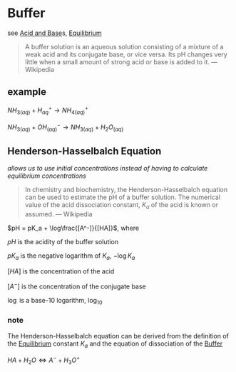 # Buffer

see [Acid and Base](Acid%20and%20Base%207f0756ab520442c597b197155fa4062c.md)s, [Equilibrium](Equilibrium%20a8f9599f4a064c8b9f37ae20f90835c3.md)

> A buffer solution is an aqueous solution consisting of a mixture of a weak acid and its conjugate base, or vice versa. Its pH changes very little when a small amount of strong acid or base is added to it. — Wikipedia
> 

## example

$NH_{3(aq)} + H^+_{aq} \rightarrow NH_{4(aq)}^+$

$NH_{3(aq)} + OH^-_{(aq)} \rightarrow NH_{3(aq)} + H_2O_{(aq)}$

## Henderson-Hasselbalch Equation

*allows us to use initial concentrations instead of having to calculate equilibrium concentrations*

> In chemistry and biochemistry, the Henderson-Hasselbalch equation can be used to estimate the pH of a buffer solution. The numerical value of the acid dissociation constant, $K_a$ of the acid is known or assumed. — Wikipedia
> 

$pH = pK_a + \log\frac{[A^-]}{[HA]}$, where

$pH$ is the acidity of the buffer solution

$pK_a$ is the negative logarithm of $K_a$, $-\log K_a$

$[HA]$ is the concentration of the acid

$[A^-]$ is the concentration of the conjugate base

$\log$ is a base-10 logarithm, $\log_{10}$

### note

The Henderson-Hasselbalch equation can be derived from the definition of the [Equilibrium](Equilibrium%20a8f9599f4a064c8b9f37ae20f90835c3.md) constant $K_a$ and the equation of dissociation of the [Buffer](Buffer%202b4195d93d3f49e9a749dfc58749802e.md)

$HA + H_2O \Leftrightarrow A^- + H_3O^+$